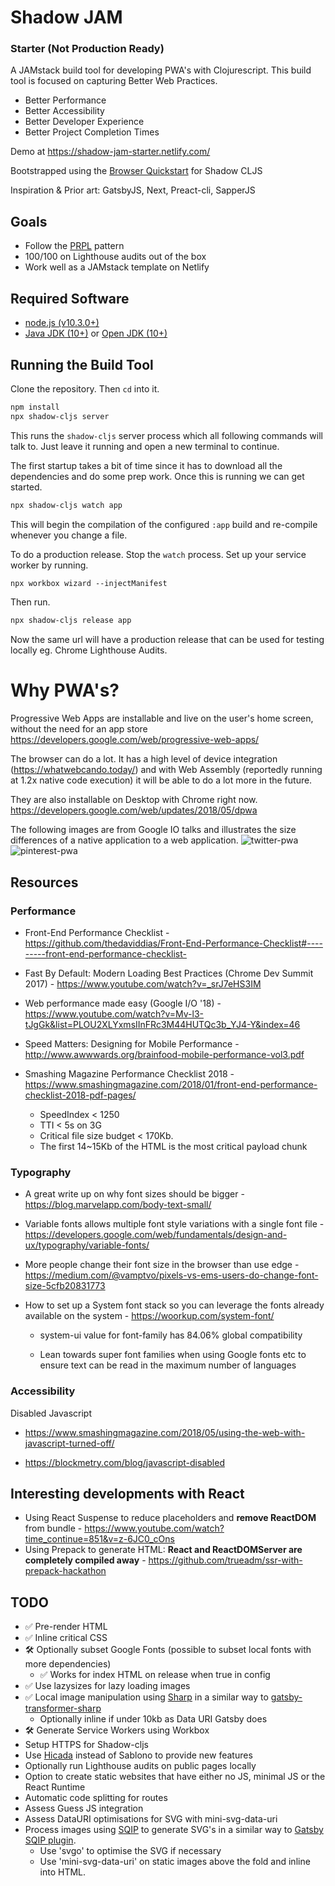 # Shadow JAM

### Starter (Not Production Ready)

A JAMstack build tool for developing PWA's with Clojurescript. This build tool is focused on capturing Better Web Practices.

* Better Performance
* Better Accessibility
* Better Developer Experience
* Better Project Completion Times

Demo at https://shadow-jam-starter.netlify.com/

Bootstrapped using the [Browser Quickstart](https://github.com/shadow-cljs/quickstart-browser.git) for Shadow CLJS

Inspiration & Prior art:
GatsbyJS, Next, Preact-cli, SapperJS

## Goals

* Follow the [PRPL](https://developers.google.com/web/fundamentals/performance/prpl-pattern/) pattern
* 100/100 on Lighthouse audits out of the box
* Work well as a JAMstack template on Netlify

## Required Software

* [node.js (v10.3.0+)](https://nodejs.org/en/download/)
* [Java JDK (10+)](http://www.oracle.com/technetwork/java/javase/downloads/index.html) or [Open JDK (10+)](http://jdk.java.net/10/)

## Running the Build Tool

Clone the repository. Then `cd` into it.

```bash
npm install
npx shadow-cljs server
```

This runs the `shadow-cljs` server process which all following commands will talk to. Just leave it running and open a new terminal to continue.

The first startup takes a bit of time since it has to download all the dependencies and do some prep work. Once this is running we can get started.

```txt
npx shadow-cljs watch app
```

This will begin the compilation of the configured `:app` build and re-compile whenever you change a file.

To do a production release. Stop the `watch` process. Set up your service worker by running.

```txt
npx workbox wizard --injectManifest
```

Then run.

```txt
npx shadow-cljs release app
```

Now the same url will have a production release that can be used for testing locally eg. Chrome Lighthouse Audits.

# Why PWA's?

Progressive Web Apps are installable and live on the user's home screen, without the need for an app store
https://developers.google.com/web/progressive-web-apps/

The browser can do a lot. It has a high level of device integration (https://whatwebcando.today/) and with Web Assembly (reportedly running at 1.2x native code execution) it will be able to do a lot more in the future.

They are also installable on Desktop with Chrome right now. https://developers.google.com/web/updates/2018/05/dpwa

The following images are from Google IO talks and illustrates the size differences of a native application to a web application.
![twitter-pwa](https://user-images.githubusercontent.com/11351767/42217309-f9bda62c-7f07-11e8-801c-97e819ccc29e.png)
![pinterest-pwa](https://user-images.githubusercontent.com/11351767/42216431-207ced0c-7f05-11e8-93cc-60f843288477.png)

## Resources

### Performance

* Front-End Performance Checklist - https://github.com/thedaviddias/Front-End-Performance-Checklist#---------front-end-performance-checklist-

* Fast By Default: Modern Loading Best Practices (Chrome Dev Summit 2017) - https://www.youtube.com/watch?v=_srJ7eHS3IM

* Web performance made easy (Google I/O '18) - https://www.youtube.com/watch?v=Mv-l3-tJgGk&list=PLOU2XLYxmsIInFRc3M44HUTQc3b_YJ4-Y&index=46

* Speed Matters: Designing for Mobile Performance - http://www.awwwards.org/brainfood-mobile-performance-vol3.pdf

* Smashing Magazine Performance Checklist 2018 - https://www.smashingmagazine.com/2018/01/front-end-performance-checklist-2018-pdf-pages/

  * SpeedIndex < 1250
  * TTI < 5s on 3G
  * Critical file size budget < 170Kb.
  * The first 14~15Kb of the HTML is the most critical payload chunk

### Typography

* A great write up on why font sizes should be bigger - https://blog.marvelapp.com/body-text-small/

* Variable fonts allows multiple font style variations with a single font file - https://developers.google.com/web/fundamentals/design-and-ux/typography/variable-fonts/

* More people change their font size in the browser than use edge - https://medium.com/@vamptvo/pixels-vs-ems-users-do-change-font-size-5cfb20831773

* How to set up a System font stack so you can leverage the fonts already available on the system - https://woorkup.com/system-font/

  * system-ui value for font-family has 84.06% global compatibility

  * Lean towards super font families when using Google fonts etc to ensure text can be read in the maximum number of languages

### Accessibility

Disabled Javascript

* https://www.smashingmagazine.com/2018/05/using-the-web-with-javascript-turned-off/

* https://blockmetry.com/blog/javascript-disabled

## Interesting developments with React

* Using React Suspense to reduce placeholders and **remove ReactDOM** from bundle - https://www.youtube.com/watch?time_continue=851&v=z-6JC0_cOns
* Using Prepack to generate HTML: **React and ReactDOMServer are completely compiled away** - https://github.com/trueadm/ssr-with-prepack-hackathon

## TODO

* ✅ Pre-render HTML
* ✅ Inline critical CSS
* 🛠 Optionally subset Google Fonts (possible to subset local fonts with more dependencies)
  * ✅ Works for index HTML on release when true in config
* ✅ Use lazysizes for lazy loading images
* ✅ Local image manipulation using [Sharp](https://github.com/lovell/sharp) in a similar way to [gatsby-transformer-sharp](https://image-processing.gatsbyjs.org/)
  * Optionally inline if under 10kb as Data URI Gatsby does
* 🛠 Generate Service Workers using Workbox
* Setup HTTPS for Shadow-cljs
* Use [Hicada](https://github.com/rauhs/hicada) instead of Sablono to provide new features
* Optionally run Lighthouse audits on public pages locally
* Option to create static websites that have either no JS, minimal JS or the React Runtime
* Automatic code splitting for routes
* Assess Guess JS integration
* Assess DataURI optimisations for SVG with mini-svg-data-uri
* Process images using [SQIP](https://github.com/technopagan/sqip) to generate SVG's in a similar way to [Gatsby SQIP plugin](https://www.gatsbyjs.org/packages/gatsby-transformer-sqip/?=sqip).
  * Use 'svgo' to optimise the SVG if necessary
  * Use 'mini-svg-data-uri' on static images above the fold and inline into HTML.
